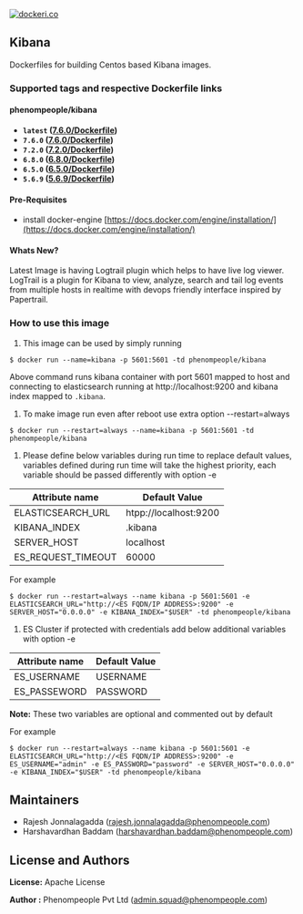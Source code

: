 [![dockeri.co](http://dockeri.co/image/phenompeople/kibana)](https://registry.hub.docker.com/phenompeople/kibana)

## Kibana 

Dockerfiles for building Centos based Kibana images. 

### Supported tags and respective Dockerfile links

#### phenompeople/kibana

* **`latest`		([7.6.0/Dockerfile](https://github.com/phenompeople/kibana/blob/master/7.6.0/Dockerfile))**
* **`7.6.0`  		([7.6.0/Dockerfile](https://github.com/phenompeople/kibana/blob/master/7.6.0/Dockerfile))**
* **`7.2.0`			([7.2.0/Dockerfile](https://github.com/phenompeople/kibana/blob/master/7.2.0/Dockerfile))**
* **`6.8.0` 		([6.8.0/Dockerfile](https://github.com/phenompeople/kibana/blob/master/6.8.0/Dockerfile))**
* **`6.5.0` 		([6.5.0/Dockerfile](https://github.com/phenompeople/kibana/blob/master/6.5.0/Dockerfile))**
* **`5.6.9` 		([5.6.9/Dockerfile](https://github.com/phenompeople/kibana/blob/master/5.6.9/Dockerfile))**

#### Pre-Requisites

- install docker-engine [https://docs.docker.com/engine/installation/](https://docs.docker.com/engine/installation/)

#### Whats New?

Latest Image is having Logtrail plugin which helps to have live log viewer. LogTrail is a plugin for Kibana to view, analyze, search and tail log events from multiple hosts in realtime with devops friendly interface inspired by Papertrail. 

### How to use this image 

1.  This image can be used by simply running 

```$ docker run --name=kibana -p 5601:5601 -td phenompeople/kibana```

Above command runs kibana container with port 5601 mapped to host and connecting to elasticsearch running at http://localhost:9200 and kibana index mapped to `.kibana`. 

1. To make image run even after reboot use extra option --restart=always

```$ docker run --restart=always --name=kibana -p 5601:5601 -td phenompeople/kibana```

1. Please define below variables during run time to replace default values, variables defined during run time will take the highest priority, each variable should be passed differently with option -e 

|Attribute name        | Default Value            |
|----------------------|--------------------------|
|ELASTICSEARCH_URL     | htpp://localhost:9200    |
|KIBANA_INDEX          | .kibana                  |
|SERVER_HOST           | localhost                |
|ES_REQUEST_TIMEOUT	   | 60000					  |

For example

```$ docker run --restart=always --name kibana -p 5601:5601 -e ELASTICSEARCH_URL="http://<ES FQDN/IP ADDRESS>:9200" -e SERVER_HOST="0.0.0.0" -e KIBANA_INDEX="$USER" -td phenompeople/kibana```

1. ES Cluster if protected with credentials add below additional variables  with option -e 

|Attribute name       | Default Value    |
|---------------------|------------------|
|ES_USERNAME          | USERNAME         |
|ES_PASSEWORD         | PASSWORD         |

**Note:** These two variables are optional and commented out by default

For example

```$ docker run --restart=always --name kibana -p 5601:5601 -e ELASTICSEARCH_URL="http://<ES FQDN/IP ADDRESS>:9200" -e ES_USERNAME="admin" -e ES_PASSWORD="password" -e SERVER_HOST="0.0.0.0" -e KIBANA_INDEX="$USER" -td phenompeople/kibana```

## Maintainers

* Rajesh Jonnalagadda (<rajesh.jonnalagadda@phenompeople.com>)
* Harshavardhan Baddam (<harshavardhan.baddam@phenompeople.com>)

## License and Authors

**License:**	Apache License

**Author :** Phenompeople Pvt Ltd (<admin.squad@phenompeople.com>)